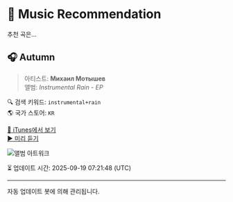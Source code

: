 
# 🎵 Music Recommendation

추천 곡은...

## 🎧 Autumn  
> 아티스트: **Михаил Мотышев**  
> 앨범: _Instrumental Rain - EP_  

🔍 검색 키워드: `instrumental+rain`  
🌎 국가 스토어: `KR`

[🔗 iTunes에서 보기](https://music.apple.com/kr/album/autumn/1545952870?i=1545952871&uo=4)  
[▶️ 미리 듣기](https://audio-ssl.itunes.apple.com/itunes-assets/AudioPreview114/v4/0e/7d/7a/0e7d7a10-8c0b-821c-6dca-5f402f8a04ea/mzaf_11707001352829279930.plus.aac.p.m4a)

![앨범 아트워크](https://is1-ssl.mzstatic.com/image/thumb/Music114/v4/26/9a/83/269a8301-4eae-2d26-3f03-cbd9bbdfdcca/cover.jpg/100x100bb.jpg)

⏳ 업데이트 시간: 2025-09-19 07:21:48 (UTC)

---
자동 업데이트 봇에 의해 관리됩니다.
